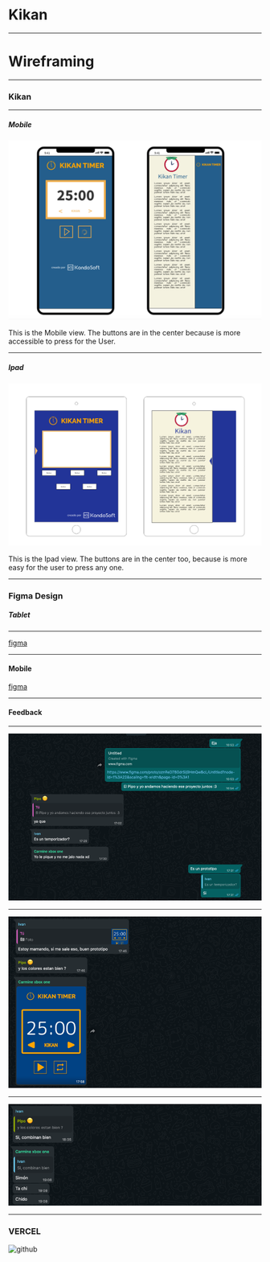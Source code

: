 # Kikan

---

# Wireframing 

---

### Kikan

---

##### Mobile

![Kikan Mobile](img/Mobile.png)

This is the Mobile view.
The buttons are in the center because is more accessible to press for the User.

---

##### Ipad

![Kikan Ipad](img/Ipad.png)

This is the Ipad view.
The buttons are in the center too, because is more easy for the user to press any one.

---

### Figma Design


##### Tablet 

--- 

[figma](https://www.figma.com/proto/cO5Ist0yAXXNP2AGkmJ3Q1/Kikan-Tablet?node-id=15%3A0&scaling=scale-down&page-id=0%3A1)

---

#### Mobile

[figma](https://www.figma.com/proto/oznReD7B0drSij9HmQwBcL/Kikan?node-id=1%3A22&scaling=scale-down&page-id=0%3A1)

---

#### Feedback

---

![figma](img/1.png)

---

![figma](img/2.png)

---

![figma](img/3.png)


---

### VERCEL 

![github](https://kikan-8a94d37y6-pipos.vercel.app/)
